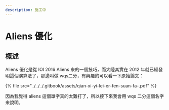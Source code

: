 ```yaml
---
description: 施工中
---
```


# Aliens 優化

## 概述

Aliens 優化是從 IOI 2016 Aliens 來的一個技巧，而大陸其實在 2012 年就已經發明這個演算法了，那邊叫做 wqs二分，有興趣的可以看一下原始論文：

{% file src="../../../.gitbook/assets/qian-xi-yi-lei-er-fen-suan-fa-.pdf" %}

因為我覺得 aliens 這個單字真的太難打了，所以接下來我會用 wqs 二分這個名字來說明。

